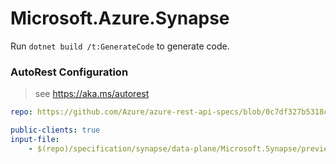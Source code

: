 # Microsoft.Azure.Synapse

Run `dotnet build /t:GenerateCode` to generate code.

### AutoRest Configuration
> see https://aka.ms/autorest

```yaml
repo: https://github.com/Azure/azure-rest-api-specs/blob/0c7df327b5318cfb32c5ce8b24b89efc2ee929c8
```

``` yaml
public-clients: true
input-file:
    - $(repo)/specification/synapse/data-plane/Microsoft.Synapse/preview/2019-11-01-preview/sparkJob.json
```